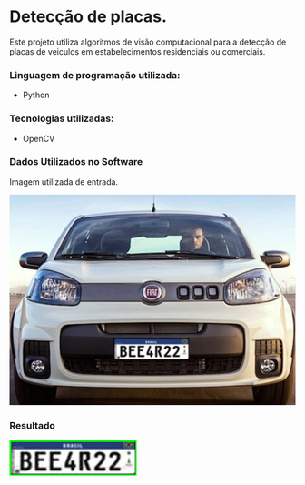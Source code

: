 # Detecção de placas.  

Este projeto utiliza algoritmos de visão computacional para a detecção de placas de veiculos em estabelecimentos residenciais ou comerciais. 

### Linguagem de programação utilizada:  
* Python  

### Tecnologias utilizadas:
* OpenCV

### Dados Utilizados no Software

Imagem utilizada de entrada.

![Imagem_de_entrada](https://github.com/lucasjlgc/Projeto_detecta_placa/blob/master/car.jpg)

### Resultado
![Imagem resultante](https://github.com/lucasjlgc/Projeto_detecta_placa/blob/master/result.png)
